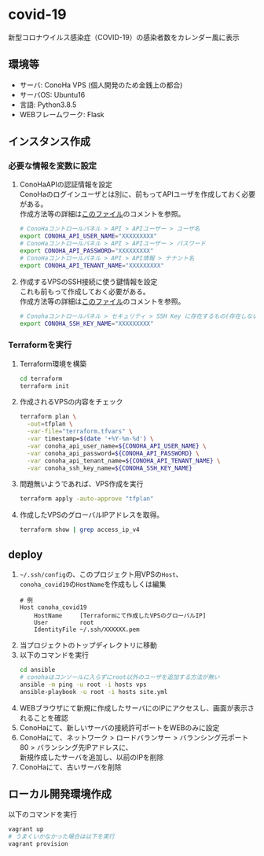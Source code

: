 # covid-19
新型コロナウイルス感染症（COVID-19）の感染者数をカレンダー風に表示

## 環境等
- サーバ: ConoHa VPS (個人開発のため金銭上の都合)
- サーバOS: Ubuntu16
- 言語: Python3.8.5
- WEBフレームワーク: Flask

## インスタンス作成
### 必要な情報を変数に設定
1. ConoHaAPIの認証情報を設定  
   ConoHaのログインユーザとは別に、前もってAPIユーザを作成しておく必要がある。  
   作成方法等の詳細は[このファイル](./terraform/variable.tf)のコメントを参照。
   ```bash
   # ConoHaコントロールパネル > API > APIユーザー > ユーザ名
   export CONOHA_API_USER_NAME="XXXXXXXXX"
   # ConoHaコントロールパネル > API > APIユーザー > パスワード
   export CONOHA_API_PASSWORD="XXXXXXXXX"
   # ConoHaコントロールパネル > API > API情報 > テナント名
   export CONOHA_API_TENANT_NAME="XXXXXXXXX"
   ```
1. 作成するVPSのSSH接続に使う鍵情報を設定  
   これも前もって作成しておく必要がある。  
   作成方法等の詳細は[このファイル](./terraform/variable.tf)のコメントを参照。
   ```bash
   # Conohaコントロールパネル > セキュリティ > SSH Key に存在するもの(存在しない場合は作成)
   export CONOHA_SSH_KEY_NAME="XXXXXXXXX"
   ```

### Terraformを実行
1. Terraform環境を構築
   ```bash
   cd terraform
   terraform init
   ```
1. 作成されるVPSの内容をチェック
   ```bash
   terraform plan \
     -out=tfplan \
     -var-file="terraform.tfvars" \
     -var timestamp=$(date '+%Y-%m-%d') \
     -var conoha_api_user_name=${CONOHA_API_USER_NAME} \
     -var conoha_api_password=${CONOHA_API_PASSWORD} \
     -var conoha_api_tenant_name=${CONOHA_API_TENANT_NAME} \
     -var conoha_ssh_key_name=${CONOHA_SSH_KEY_NAME}
   ```
1. 問題無いようであれば、VPS作成を実行
   ```bash
   terraform apply -auto-approve "tfplan"
   ```
1. 作成したVPSのグローバルIPアドレスを取得。  
   ```bash
   terraform show | grep access_ip_v4
   ```

## deploy
1. `~/.ssh/config`の、このプロジェクト用VPSの`Host`、  
   `conoha_covid19`の`HostName`を作成もしくは編集
   ```
   # 例
   Host conoha_covid19
       HostName		[Terraformにて作成したVPSのグローバルIP]
       User			root
       IdentityFile	~/.ssh/XXXXXX.pem
   ```
1. 当プロジェクトのトップディレクトリに移動
1. 以下のコマンドを実行
   ```bash
   cd ansible
   # conohaはコンソールに入らずにroot以外のユーザを追加する方法が無い
   ansible -m ping -u root -i hosts vps
   ansible-playbook -u root -i hosts site.yml
   ```
1. WEBブラウザにて新規に作成したサーバにのIPにアクセスし、画面が表示されることを確認
1. ConoHaにて、新しいサーバの接続許可ポートをWEBのみに設定
1. ConoHaにて、ネットワーク > ロードバランサー > バランシング元ポート80 > バランシング先IPアドレスに、  
   新規作成したサーバを追加し、以前のIPを削除
1. ConoHaにて、古いサーバを削除


## ローカル開発環境作成
以下のコマンドを実行
```bash
vagrant up
# うまくいかなかった場合は以下を実行
vagrant provision
```
